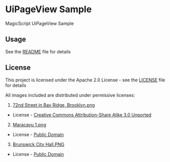 # UiPageView Sample

MagicScript UiPageView Sample

## Usage

See the [README](../README.md) file for details

## License

This project is licensed under the Apache 2.0 License - see the [LICENSE](../LICENSE) file for details

All images included are distributed under permissive licenses:

1. [72nd Street in Bay Ridge, Brooklyn.png](https://commons.wikimedia.org/wiki/File:72nd_Street_in_Bay_Ridge,_Brooklyn.png)

- License - [Creative Commons Attribution-Share Alike 3.0 Unported](https://creativecommons.org/licenses/by-sa/3.0/deed.en)

2. [Maracayu 1.png](https://commons.wikimedia.org/wiki/File:Maracayu_1.png)

- License - [Public Domain](https://en.wikipedia.org/wiki/en:public_domain)

3. [Brunswick City Hall.PNG](https://commons.wikimedia.org/wiki/File:Brunswick_City_Hall.PNG)

- License - [Public Domain](https://en.wikipedia.org/wiki/en:public_domain)
